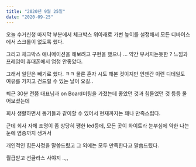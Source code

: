 ```yaml
---
title: "2020년 9월 25일"
date: "2020-09-25"
---
```


오늘 수거신청 마지막 부분에서 체크박스 위아래로 가변 높이를 설정해서 모든 디바이스에서 스크롤이 없도록 했다.

그리고 체크박스 애니메이션을 해보려고 구현을 했으나 ... 약간 부서지는듯한 ? 느낌과 프레임이 휴대폰에서 엄청 안좋았다.

그래서 일단은 빼기로 했다. ㅋㅋ 물론 혼자 시도 해본 것이지만 언젠간 이런 디테일도 여유를 가지고 건드릴 수 있는 날이 오길..

퇴근 30분 전쯤 대표님과 on Board미팅을 가졌는데 좋았던 것과 힘들었던 것 등등 물어보셨는데

회사 생활하면서 동기들과 같이할 수 있어서 현재까지는 꽤나 만족스럽다.

근데 회사 자체 조명이 좀 상당히 쨍한 led등에, 모든 곳이 화이트라 눈부심에 약한 나는 눈에 염증까지 생겨서

개인적인 힘든사정을 말씀드렸고 그 외에는 모두 만족한다고 말씀드렸다.

월급받고 선글라스 사야지 ..,,
